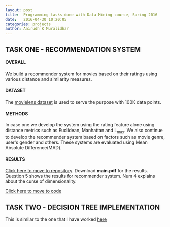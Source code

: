 ```yaml
---
layout: post
title:  Programming tasks done with Data Mining course, Spring 2016
date:   2016-04-30 10:20:05
categories: projects
author: Anirudh K Muralidhar
---
```


## TASK ONE - RECOMMENDATION SYSTEM

#### **OVERALL**

We build a recommender system for movies based on their ratings using various distance and similarity measures.

#### **DATASET**

The [movielens dataset](http://grouplens.org/datasets/movielens/) is used to serve the purpose with 100K data points.

#### **METHODS**

In case one we develop the system using the rating feature alone using distance metrics such as Euclidean, Manhattan and L<sub>max</sub>.
We also continue to develop the recommender system based on factors such as movie genre, user's gender and others. These systems are evaluated using Mean Absolute Difference(MAD).

#### **RESULTS**

[Click here to move to repository](https://github.com/anirudhkm/data-mining-course/tree/master/hw1). Download **main.pdf** for the results. Question 5 shows the results for recommender system. Num 4 explains about the curse of dimensionality.

[Click here to move to code](https://github.com/anirudhkm/data-mining-course/tree/master/hw1/5)

## TASK TWO - DECISION TREE IMPLEMENTATION

This is similar to the one that I have worked [here](/projects/2016-11-30-decision-tree-bag-boost.markdown)





